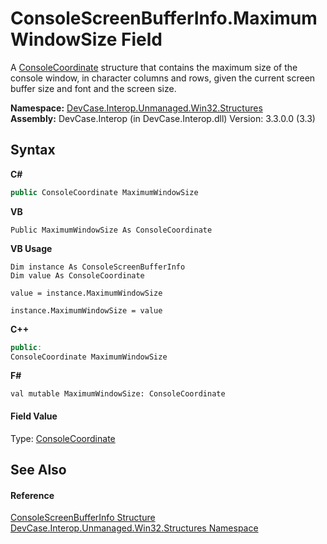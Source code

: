 # ConsoleScreenBufferInfo.MaximumWindowSize Field
 

A <a href="T_DevCase_Interop_Unmanaged_Win32_Structures_ConsoleCoordinate">ConsoleCoordinate</a> structure that contains the maximum size of the console window, in character columns and rows, given the current screen buffer size and font and the screen size.

**Namespace:**&nbsp;<a href="N_DevCase_Interop_Unmanaged_Win32_Structures">DevCase.Interop.Unmanaged.Win32.Structures</a><br />**Assembly:**&nbsp;DevCase.Interop (in DevCase.Interop.dll) Version: 3.3.0.0 (3.3)

## Syntax

**C#**<br />
``` C#
public ConsoleCoordinate MaximumWindowSize
```

**VB**<br />
``` VB
Public MaximumWindowSize As ConsoleCoordinate
```

**VB Usage**<br />
``` VB Usage
Dim instance As ConsoleScreenBufferInfo
Dim value As ConsoleCoordinate

value = instance.MaximumWindowSize

instance.MaximumWindowSize = value
```

**C++**<br />
``` C++
public:
ConsoleCoordinate MaximumWindowSize
```

**F#**<br />
``` F#
val mutable MaximumWindowSize: ConsoleCoordinate
```


#### Field Value
Type: <a href="T_DevCase_Interop_Unmanaged_Win32_Structures_ConsoleCoordinate">ConsoleCoordinate</a>

## See Also


#### Reference
<a href="T_DevCase_Interop_Unmanaged_Win32_Structures_ConsoleScreenBufferInfo">ConsoleScreenBufferInfo Structure</a><br /><a href="N_DevCase_Interop_Unmanaged_Win32_Structures">DevCase.Interop.Unmanaged.Win32.Structures Namespace</a><br />